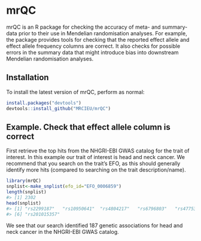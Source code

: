 
<!-- README.md is generated from README.Rmd. Please edit that file -->

# mrQC

<!-- badges: start -->

<!-- badges: end -->

mrQC is an R package for checking the accuracy of meta- and summary-data
prior to their use in Mendelian randomisation analyses. For example, the
package provides tools for checking that the reported effect allele and
effect allele frequency columns are correct. It also checks for possible
errors in the summary data that might introduce bias into downstream
Mendelian randomisation analyses.

## Installation

To install the latest version of mrQC, perform as normal:

``` r
install.packages("devtools")
devtools::install_github("MRCIEU/mrQC")
```

## Example. Check that effect allele column is correct

First retrieve the top hits from the NHGRI-EBI GWAS catalog for the
trait of interest. In this example our trait of interest is head and
neck cancer. We recommend that you search on the trait’s EFO, as this
should generally identify more hits (compared to searching on the trait
description/name).

``` r
library(mrQC)
snplist<-make_snplist(efo_id="EFO_0006859")
length(snplist)
#> [1] 2302
head(snplist)
#> [1] "rs2299187"   "rs10950641"  "rs4804217"   "rs6796803"   "rs4775319"  
#> [6] "rs201015357"
```

We see that our search identified 187 genetic associations for head and
neck cancer in the NHGRI-EBI GWAS catalog.
